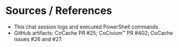 # Sources / References
- This chat session logs and executed PowerShell commands.
- GitHub artifacts: CoCache PR #25; CoCivium™ PR #402; CoCache issues #26 and #27.

